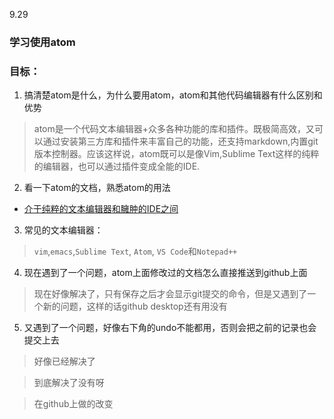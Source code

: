 9.29
### 学习使用atom
### 目标：
1. 搞清楚atom是什么，为什么要用atom，atom和其他代码编辑器有什么区别和优势
> atom是一个代码文本编辑器+众多各种功能的库和插件。既极简高效，又可以通过安装第三方库和插件来丰富自己的功能，还支持markdown,内置git版本控制器。应该这样说，atom既可以是像Vim,Sublime Text这样的纯粹的编辑器，也可以通过插件变成全能的IDE.
2. 看一下atom的文档，熟悉atom的用法
  - [介于纯粹的文本编辑器和臃肿的IDE之间](https://sspai.com/post/43674)
3. 常见的文本编辑器：
> `vim`,`emacs`,`Sublime Text`, `Atom`, `VS Code`和`Notepad++`
4. 现在遇到了一个问题，atom上面修改过的文档怎么直接推送到github上面
> 现在好像解决了，只有保存之后才会显示git提交的命令，但是又遇到了一个新的问题，这样的话github desktop还有用没有
5. 又遇到了一个问题，好像右下角的undo不能都用，否则会把之前的记录也会提交上去
>好像已经解决了

>到底解决了没有呀

>在github上做的改变

